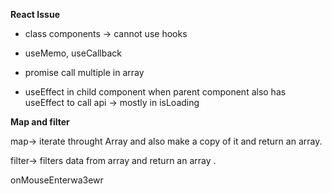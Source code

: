 **React Issue**

- class components → cannot use hooks

- useMemo, useCallback

- promise call multiple in array

- useEffect in child component when parent component also has useEffect to call api → mostly in isLoading

**Map and filter**

map→ iterate throught Array and also make a copy of it and return an array.

filter→ filters data from array and return an array .

onMouseEnterwa3ewr
